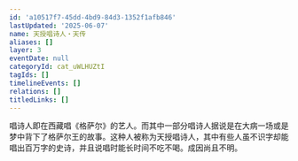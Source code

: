 ```yaml
---
id: 'a10517f7-45dd-4bd9-84d3-1352f1afb846'
lastUpdated: '2025-06-07'
name: 天授唱诗人・天传
aliases: []
layer: 3
eventDate: null
categoryId: cat_uWLHUZtI
tagIds: []
timelineEvents: []
relations: []
titledLinks: []
---
```

唱诗人即在西藏唱《格萨尔》的艺人。而其中一部分唱诗人据说是在大病一场或是梦中背下了格萨尔王的故事。这种人被称为天授唱诗人，其中有些人虽不识字却能唱出百万字的史诗，并且说唱时能长时间不吃不喝。成因尚且不明。
